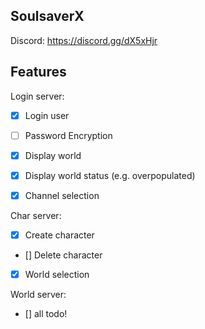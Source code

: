 ## SoulsaverX

Discord: https://discord.gg/dX5xHjr

## Features

Login server:
- [x] Login user
- [ ] Password Encryption
- [x] Display world
- [x] Display world status (e.g. overpopulated)
- [x] Channel selection


Char server:
- [x] Create character
- [] Delete character
- [x] World selection

World server:
- [] all todo!



